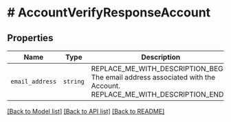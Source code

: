 # # AccountVerifyResponseAccount



## Properties

Name | Type | Description | Notes
------------ | ------------- | ------------- | -------------
| `email_address` | ```string``` | REPLACE_ME_WITH_DESCRIPTION_BEGIN The email address associated with the Account. REPLACE_ME_WITH_DESCRIPTION_END |  |

[[Back to Model list]](../../README.md#models) [[Back to API list]](../../README.md#endpoints) [[Back to README]](../../README.md)
